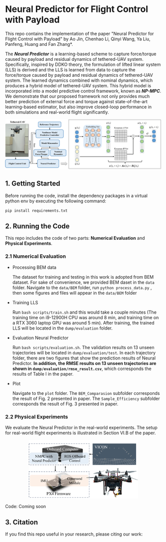 # Neural Predictor for Flight Control with Payload

This repo contains the implementation of the paper "Neural Predictor for Flight Control with Payload" by Ao Jin, Chenhao Li, Qinyi Wang, Ya Liu, Panfeng, Huang and Fan Zhang*.

The ***Neural Predictor***  is a learning-based scheme to capture force/torque caused by payload and residual dynamics of tethered-UAV system. Specifically, inspired by DDKO theory, the formulation of lifted linear system (LLS) is derived and the LLS is learned from data to capture the force/torque caused by payload and residual dynamics of tethered-UAV system. The learned dynamics combined with nominal dynamics, which produces a hybrid model of tethered-UAV system. This hybrid model is incorporated into a model predictive control framework, known as ***NP-MPC***. We demonstrate that our proposed framework not only provides much better prediction of external force and torque against state-of-the-art learning-based estimator, but also improve closed-loop performance in both simulations and real-world flight significantly.

![171c09bd62e2332fdc71e256e9f7ba4a458fcfd4.png](assets/f36a3fbf42e57eca413beaf1b7a22f793384593c.png)

## 1. Getting Started

Before running the code, install the dependency packages in a virtual python env by executing the following command:

```bash
pip install requirements.txt
```

## 2. Running the Code

This repo includes the code of two parts: **Numerical Evaluation** and **Physical Experiments**.

### 2.1 Numerical Evaluation

* Processing BEM data
  
  The dataset for training and testing in this work is adopted from BEM dataset. For sake of convenience, we provided BEM daset in the `data` folder. Navigate to the `data/BEM` folder, run `python process_data.py` , then some figures and files   will appear in the `data/BEM` folder

* Training LLS
  
  Run `bash scripts/train.sh` and this would take a couple minutes (The training time on i9-12900H CPU was around 8 min, and training time on a RTX 3060 laptop GPU was around 5 min). After training, the trained LLS will be located in the `dump/evaluation` folder.  

* Evaluation Neural Predictor
  
  Run `bash scripts/evaluation.sh`. The validation results on 13 unseen trajectories will be located in `dump/evaluation/test`. In each trajectory folder, there are two figures that show the prediction results of Neural Predictor. **In addition, the RMSE results on 13 unseen trajectories are shown in `dump/evaluation/rmse_result.csv`**, which corresponds the results of Table I in the paper.

* Plot
  
  Navigate to the `plot` folder. The `BEM_Comparasion` subfolder corresponds the result of Fig. 2 presented in paper. The `Sample_Efficiency` subfolder corresponds the result of Fig. 3 presented in paper.

### 2.2 Physical Experiments

We evaluate the Neural Predictor in the real-world experiments. The setup for real-world flight experiments is illustrated in Section VI.B of the paper. 

<div align="center">
    <img src="assets/experiment_setup_1.png" width="70%">
</div>

Code: Coming soon

## 3. Citation

If you find this repo useful in your research, please citing our work:
